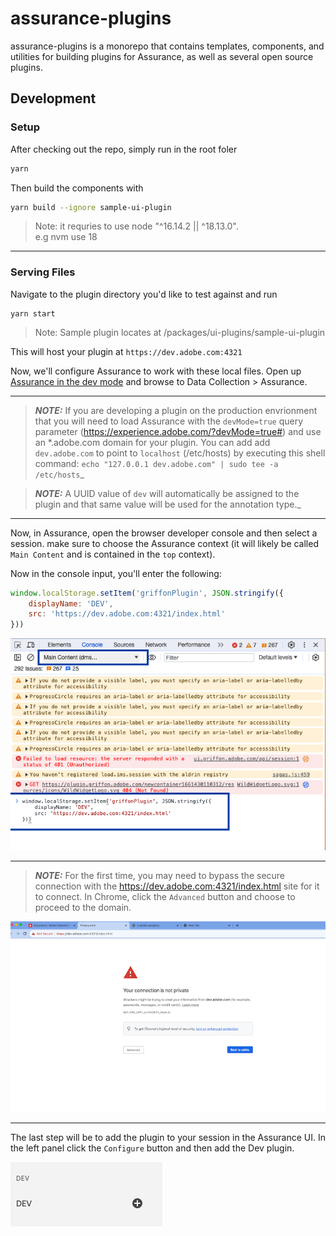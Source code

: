 # assurance-plugins

assurance-plugins is a monorepo that contains templates, components, and utilities for building plugins for Assurance, as well as several open source plugins.

## Development

### Setup

After checking out the repo, simply run in the root foler

```bash
yarn
```

Then build the components with

```bash
yarn build --ignore sample-ui-plugin
```
> Note: it requries to use node "^16.14.2 || ^18.13.0". <br>
e.g nvm use 18

---

### Serving Files

Navigate to the plugin directory you'd like to test against and run

```
yarn start
```
> Note: Sample plugin locates at /packages/ui-plugins/sample-ui-plugin


This will host your plugin at `https://dev.adobe.com:4321`

Now, we'll configure Assurance to work with these local files. Open up [Assurance in the dev mode](https://experience.adobe.com/?devMode=true) and browse to Data Collection > Assurance.

---
> **_NOTE:_**  If you are developing a plugin on the production envrionment that you will need to load Assurance with the `devMode=true` query parameter (https://experience.adobe.com/?devMode=true#) and use an *.adobe.com domain for your plugin. You can add add `dev.adobe.com` to point to `localhost` (/etc/hosts) by executing this shell command: `echo "127.0.0.1 dev.adobe.com" | sudo tee -a /etc/hosts`_ 

> **_NOTE:_**  A UUID value of `dev` will automatically be assigned to the plugin and that same value will be used for the annotation type._
---
Now, in Assurance, open the browser developer console and then select a session. make sure to choose the Assurance context (it will likely be called `Main Content` and is contained in the `top` context).

Now in the console input, you'll enter the following:
```javascript
window.localStorage.setItem('griffonPlugin', JSON.stringify({
    displayName: 'DEV',
    src: 'https://dev.adobe.com:4321/index.html'
}))
```
![console](assets/inputConsole.png)

---
> **_NOTE:_** For the first time, you may need to bypass the secure connection with the https://dev.adobe.com:4321/index.html site for it to connect. In Chrome, click the `Advanced` button and choose to proceed to the domain.

![private connection](assets/secureConnectionError.png)

---

The last step will be to add the plugin to your session in the Assurance UI. In the left panel click the `Configure` button and then add the Dev plugin.

![dev plugin](assets/devPlugin.png)
